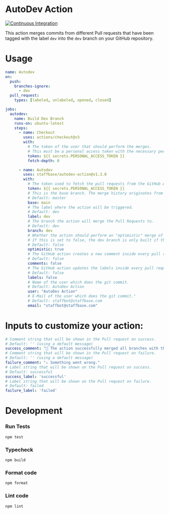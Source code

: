 # AutoDev Action

[![Continuous Integration](https://github.com/Staffbase/autodev-action/actions/workflows/integration.yml/badge.svg)](https://github.com/Staffbase/autodev-action/actions/workflows/integration.yml) 

This action merges commits from different Pull requests that have been tagged with the label `dev` into the `dev` branch on your GitHub repository.

# Usage
```yaml
name: Autodev
on:
  push:
    branches-ignore:
      - dev
  pull_request:
    types: [labeled, unlabeled, opened, closed]

jobs:
  autodev:
    name: Build Dev Branch
    runs-on: ubuntu-latest
    steps:
      - name: Checkout
        uses: actions/checkout@v3
        with:
          # The token of the user that should perform the merges. 
          # This must be a personal access token with the necessary permissions
          token: ${{ secrets.PERSONAL_ACCESS_TOKEN }}
          fetch-depth: 0

      - name: Autodev
        uses: staffbase/autodev-action@v1.3.0
        with:
          # The token used to fetch the pull requests from the GitHub API
          token: ${{ secrets.PERSONAL_ACCESS_TOKEN }}
          # This is the base branch. The merge history originates from this branch.
          # Default: master
          base: main
          # The label where the action will be triggered.
          # Default: dev
          label: dev
          # The branch the action will merge the Pull Requests to.
          # Default: dev
          branch: dev
          # Whether the action should perform an "optimistic" merge of the given Pull requests.
          # If this is set to false, the dev branch is only built if there are zero merge conflicts between branches.
          # Default: false
          optimistic: true
          # The GitHub action creates a new comment inside every pull request.
          # Default: false
          comments: false
          # The GitHub action updates the labels inside every pull request for successful or failed merges to the dev branch.
          # Default: false
          labels: false
          # Name of the user which does the git commit.
          # Default: AutoDev Action
          user: "AutoDev Action"
          # E-Mail of the user which does the git commit."
          # Default: staffbot@staffbase.com 
          email: "staffbot@staffbase.com"
```

# Inputs to customize your action:
```yaml
# Comment string that will be shown in the Pull request on success.
# Default: '' (using a default message)
success_comment: "🎉 The action successfully merged all branches with the dev label."
# Comment string that will be shown in the Pull request on failure.
# Default: '' (using a default message)
failure_comment: "⚠️ Something went wrong."
# Label string that will be shown on the Pull request on success.
# Default: successful
success_label: 'successful'
# Label string that will be shown on the Pull request on failure.
# Default: failed
failure_label: 'failed'
```

# Development

### Run Tests

```
npm test
```

### Typecheck

```
npm build
```

### Format code

```
npm format
```

### Lint code

```
npm lint
```
